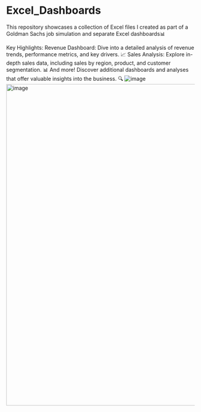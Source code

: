 # Excel_Dashboards
This repository showcases a collection of Excel files I created as part of a Goldman Sachs job simulation and separate Excel dashboards📊

Key Highlights:
Revenue Dashboard: Dive into a detailed analysis of revenue trends, performance metrics, and key drivers. 📈
Sales Analysis: Explore in-depth sales data, including sales by region, product, and customer segmentation. 📊
And more! Discover additional dashboards and analyses that offer valuable insights into the business. 🔍
![image](https://github.com/user-attachments/assets/b798be0e-db22-4cf8-ad2a-390a796bceb4)
<img width="859" alt="image" src="https://github.com/user-attachments/assets/68d475ab-22a2-4edd-a5bf-7c6d3d415cd3">

